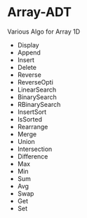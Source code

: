 # Array-ADT

Various Algo for Array 1D

- Display
- Append
- Insert
- Delete
- Reverse
- ReverseOpti
- LinearSearch
- BinarySearch
- RBinarySearch
- InsertSort
- IsSorted
- Rearrange
- Merge
- Union
- Intersection
- Difference
- Max
- Min
- Sum
- Avg
- Swap
- Get
- Set
